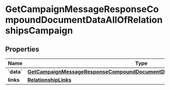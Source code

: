 
# GetCampaignMessageResponseCompoundDocumentDataAllOfRelationshipsCampaign

## Properties
| Name | Type | Description | Notes |
| ------------ | ------------- | ------------- | ------------- |
| **&#x60;data&#x60;** | [**GetCampaignMessageResponseCompoundDocumentDataAllOfRelationshipsCampaignData**](GetCampaignMessageResponseCompoundDocumentDataAllOfRelationshipsCampaignData.md) |  |  [optional] |
| **links** | [**RelationshipLinks**](RelationshipLinks.md) |  |  [optional] |



